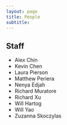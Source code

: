 ```yaml
---
layout: page
title: People
subtitle:
---
```


## Staff
- Alex Chin
- Kevin Chen
- Laura Pierson
- Matthew Periera
- Nenya Edjah
- Richard Muratore
- Richard Xu
- Will Hartog
- Will Yao
- Zuzanna Skoczylas